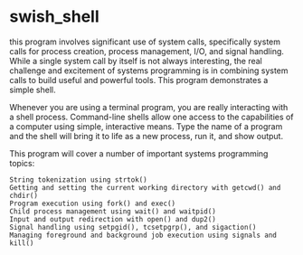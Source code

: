 # swish_shell

this program involves significant use of system calls, specifically system calls for process creation, process management, I/O, and signal handling. While a single system call by itself is not always interesting, the real challenge and excitement of systems programming is in combining system calls to build useful and powerful tools. This program demonstrates a simple shell.

Whenever you are using a terminal program, you are really interacting with a shell process. Command-line shells allow one access to the capabilities of a computer using simple, interactive means. Type the name of a program and the shell will bring it to life as a new process, run it, and show output. 


This program will cover a number of important systems programming topics:

    String tokenization using strtok()
    Getting and setting the current working directory with getcwd() and chdir()
    Program execution using fork() and exec()
    Child process management using wait() and waitpid()
    Input and output redirection with open() and dup2()
    Signal handling using setpgid(), tcsetpgrp(), and sigaction()
    Managing foreground and background job execution using signals and kill()
